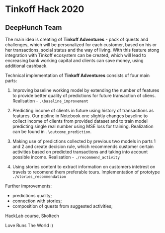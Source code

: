 # Tinkoff Hack 2020
## DeepHunch Team

The main idea is creating of **Tinkoff Adventures** - pack of quests and challenges, which will be personalized for each customer, based on his or her transactions, social status and the way of living. With this feature stong integration with Tinkoff ecosystem can be created, which will lead to encreasing bank working capital and clients can save money, using additional cashback.

Technical implementation of **Tinkoff Adventures** consists of four main parts:

1. Improving baseline working model by extending the number of features to provide better quality of predictions for future transaction of cliens. Realisation - ```.\baseline_improvement``` 

2. Predicting income of clients in future using history of transactions as features. Our pipline in Notebook one slightly changes baseline to collect income of clients from provided dataset and to train model predicting single real number using MSE loss for training. Realization can be found in ```.\outcome_prediction```.

3. Making use of predictions collected by previous two models in parts 1 and 2 and create decision rule, which recommends customer certain activities based on predicted transactions and taking into account possible income. Realisation  - ```./recommend_activity```

4. Using stories content to extract information on customers intetrest on travels to recomend them preferable tours. Implementation of prototype ```./stories_recommendation```

Further improvements:
- predictions quality;
- connection with stories;
- composition of quests from suggested activities;

HackLab course, Skoltech

Love Runs The World :)

